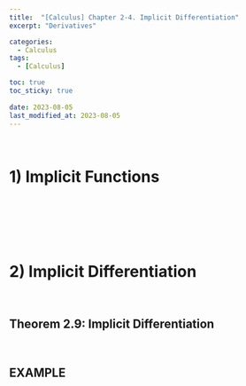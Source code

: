 ```yaml
---
title:  "[Calculus] Chapter 2-4. Implicit Differentiation"
excerpt: "Derivatives"

categories:
  - Calculus
tags:
  - [Calculus]

toc: true
toc_sticky: true
 
date: 2023-08-05
last_modified_at: 2023-08-05
---
```


&nbsp;

# 1) Implicit Functions

&nbsp;

&nbsp;

&nbsp;

# 2) Implicit Differentiation

&nbsp;

## Theorem 2.9: Implicit Differentiation

&nbsp;

## EXAMPLE
